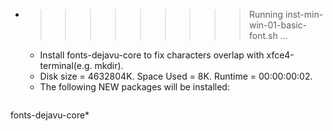 * >>>>>>>>> Running inst-min-win-01-basic-font.sh ...
  * Install fonts-dejavu-core to fix characters overlap with xfce4-terminal(e.g. mkdir).
  * Disk size = 4632804K. Space Used = 8K. Runtime = 00:00:00:02.
  * The following NEW packages will be installed:
  ```bash
fonts-dejavu-core*
  ```
